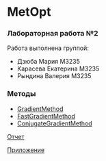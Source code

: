# MetOpt
### Лабораторная работа №2
Работа выполнена группой:
* Дзюба Мария M3235
* Карасева Екатерина M3235
* Рындина Валерия M3235

### Методы
* [GradientMethod](app/src/main/java/com/example/metopt/nmethods/GradientMethod.java)
* [FastGradientMethod](app/src/main/java/com/example/metopt/nmethods/FastGradientMethod.java)
* [ConjugateGradientMethod](app/src/main/java/com/example/metopt/nmethods/ConjugateGradientMethod.java)


[Отчет](МетодыОптимизации.pdf)

[Приложение](girlsMetOpt2.apk)
